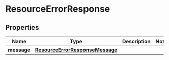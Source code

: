 

# ResourceErrorResponse


## Properties

| Name | Type | Description | Notes |
|------------ | ------------- | ------------- | -------------|
|**message** | [**ResourceErrorResponseMessage**](ResourceErrorResponseMessage.md) |  |  |



